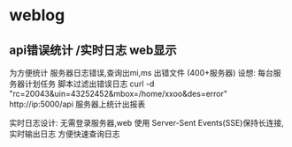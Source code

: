 # weblog
api错误统计 /实时日志 web显示
-----------------------------------  
为方便统计 服务器日志错误,查询出mi,ms 出错文件 (400+服务器)
设想:
  每台服务器计划任务 脚本过滤出错误日志
  curl -d "rc=20043&uin=43252452&mbox=/home/xxoo&des=error" http://ip:5000/api
服务器上统计出报表

实时日志设计: 
  无需登录服务器,web 使用 Server-Sent Events(SSE)保持长连接,实时输出日志
方便快速查询日志
